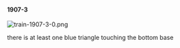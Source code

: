 #### 1907-3
![train-1907-3-0.png](https://github.com/lil-lab/nlvr/raw/master/nlvr/train/images/16/train-1907-3-0.png "train-1907-3-0.png")

there is at least one blue triangle touching the bottom base